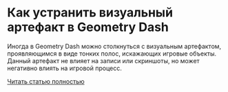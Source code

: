 # Как устранить визуальный артефакт в Geometry Dash



Иногда в Geometry Dash можно столкнуться с визуальным артефактом, проявляющимся в виде тонких полос, искажающих игровые объекты. Данный артефакт не влияет на записи или скриншоты, но может негативно влиять на игровой процесс.

[Читать статью полностью](https://xyberbara.com/gaming/strannyy-vizualnyy-glyuk-v-geometry-dash/)
